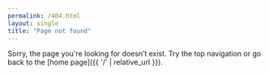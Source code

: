 ```yaml
---
permalink: /404.html
layout: single
title: "Page not found"
---
```


Sorry, the page you're looking for doesn’t exist. Try the top navigation or go back to the [home page]({{ '/' | relative_url }}).

